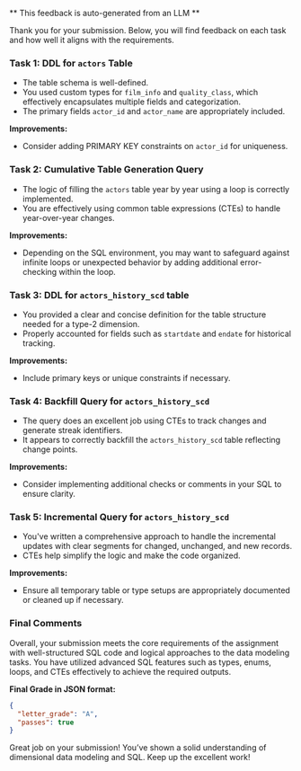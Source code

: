 ** This feedback is auto-generated from an LLM **



Thank you for your submission. Below, you will find feedback on each task and how well it aligns with the requirements.

### Task 1: DDL for `actors` Table
- The table schema is well-defined.
- You used custom types for `film_info` and `quality_class`, which effectively encapsulates multiple fields and categorization.
- The primary fields `actor_id` and `actor_name` are appropriately included.

**Improvements:**
- Consider adding PRIMARY KEY constraints on `actor_id` for uniqueness.

### Task 2: Cumulative Table Generation Query
- The logic of filling the `actors` table year by year using a loop is correctly implemented.
- You are effectively using common table expressions (CTEs) to handle year-over-year changes.

**Improvements:**
- Depending on the SQL environment, you may want to safeguard against infinite loops or unexpected behavior by adding additional error-checking within the loop.

### Task 3: DDL for `actors_history_scd` table
- You provided a clear and concise definition for the table structure needed for a type-2 dimension.
- Properly accounted for fields such as `startdate` and `endate` for historical tracking.

**Improvements:**
- Include primary keys or unique constraints if necessary.

### Task 4: Backfill Query for `actors_history_scd`
- The query does an excellent job using CTEs to track changes and generate streak identifiers.
- It appears to correctly backfill the `actors_history_scd` table reflecting change points.

**Improvements:**
- Consider implementing additional checks or comments in your SQL to ensure clarity.

### Task 5: Incremental Query for `actors_history_scd`
- You've written a comprehensive approach to handle the incremental updates with clear segments for changed, unchanged, and new records.
- CTEs help simplify the logic and make the code organized.

**Improvements:**
- Ensure all temporary table or type setups are appropriately documented or cleaned up if necessary.

### Final Comments
Overall, your submission meets the core requirements of the assignment with well-structured SQL code and logical approaches to the data modeling tasks. You have utilized advanced SQL features such as types, enums, loops, and CTEs effectively to achieve the required outputs.

**Final Grade in JSON format:**

```json
{
  "letter_grade": "A",
  "passes": true
}
```

Great job on your submission! You’ve shown a solid understanding of dimensional data modeling and SQL. Keep up the excellent work!